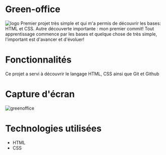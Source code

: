 # Green-office
![logo](https://github.com/mnkhanae/Green-office/assets/126266227/f631954e-0c1e-4c1e-8a93-aee26d64d49f)
Premier projet très simple et qui m'a permis de découvrir les bases: HTML et CSS. Autre découverte importante : mon premier commit! Tout apprentissage commence par les bases et quelque chose de très simple, l'important  est d'avancer et d'évoluer!

# Fonctionnalités
Ce projet a servi à découvrir le langage HTML, CSS ainsi que Git et Github

# Capture d'écran
![greenoffice](https://github.com/mnkhanae/Green-office/assets/126266227/525f51d5-a36e-4bbf-9ea0-c37fd01eca89)

# Technologies utilisées
- HTML
- CSS
